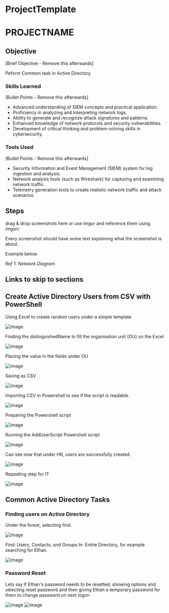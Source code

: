 # ProjectTemplate
# PROJECTNAME

## Objective
[Brief Objective - Remove this afterwards]

Peform Common task in Active Directory

### Skills Learned
[Bullet Points - Remove this afterwards]

- Advanced understanding of SIEM concepts and practical application.
- Proficiency in analyzing and interpreting network logs.
- Ability to generate and recognize attack signatures and patterns.
- Enhanced knowledge of network protocols and security vulnerabilities.
- Development of critical thinking and problem-solving skills in cybersecurity.

### Tools Used
[Bullet Points - Remove this afterwards]

- Security Information and Event Management (SIEM) system for log ingestion and analysis.
- Network analysis tools (such as Wireshark) for capturing and examining network traffic.
- Telemetry generation tools to create realistic network traffic and attack scenarios.

## Steps
drag & drop screenshots here or use imgur and reference them using imgsrc

Every screenshot should have some text explaining what the screenshot is about.

Example below.

*Ref 1: Network Diagram*
## Links to skip to sections

## Create Active Directory Users from CSV with PowerShell

Using Excel to create random users under a simple template

![image](https://github.com/KennuC/ActiveDirectory/assets/131323586/f6380f1d-d2fa-4c64-a9fa-62136d179e1a)

Finding the distinguishedName to fill the organisation unit (OU) on the Excel

![image](https://github.com/KennuC/ActiveDirectory/assets/131323586/c5f4ae92-4855-495b-9ea8-b2cfc226ad27)

Placing the value in the fields under OU

![image](https://github.com/KennuC/ActiveDirectory/assets/131323586/c0ea2cff-699b-4105-923c-bd5014c48474)

Saving as CSV

![image](https://github.com/KennuC/ActiveDirectory/assets/131323586/e674ac79-cdee-4cb1-86fa-5d6c1c57a55e)

Importing CSV in Powershell to see if the script is readable.

![image](https://github.com/KennuC/ActiveDirectory/assets/131323586/b8670265-81c9-4d20-b9af-ee9f52d22f78)

Preparing the Powershell script

![image](https://github.com/KennuC/ActiveDirectory/assets/131323586/608aa8cc-02ed-413b-b82d-08bc561d559c)

Running the AddUserScript Powershell script

![image](https://github.com/KennuC/ActiveDirectory/assets/131323586/dab8a37a-0724-4ab3-9839-4a0a29358a5c)

Can see now that under HR, users are successfully created.

![image](https://github.com/KennuC/ActiveDirectory/assets/131323586/25b94d36-293e-4800-9ccd-a51d418af0fe)

Repeating step for IT

![image](https://github.com/KennuC/ActiveDirectory/assets/131323586/08e8d1f4-d254-44c1-bc85-cac2c24708c9)

## Common Active Directory Tasks

### Finding users on Active Directory

Under the forest, selecting find.

![image](https://github.com/KennuC/ActiveDirectory/assets/131323586/75fcca63-9730-40e8-91fd-f22e865cb49c)

Find: Users, Contacts, and Groups In: Entire Directory, for example searching for Ethan.

![image](https://github.com/KennuC/ActiveDirectory/assets/131323586/a090164f-f2e8-40fc-8deb-21cdcbb873e0)

### Password Reset

Lets say if Ethan's password needs to be resetted, showing options and selecting reset password and then giving Ethan a temporary password for them to change password on next logon

![image](https://github.com/KennuC/ActiveDirectory/assets/131323586/cc46be29-4504-461a-8786-83cd87072b64)
![image](https://github.com/KennuC/ActiveDirectory/assets/131323586/f48f2285-2d47-4e3a-81fa-de8ef73b3134)

